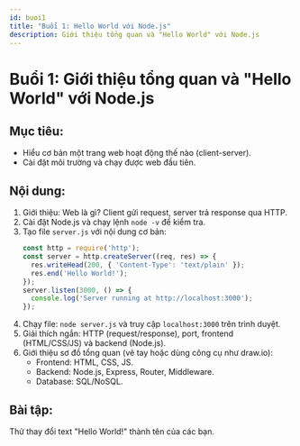 ```yaml
---
id: buoi1
title: "Buổi 1: Hello World với Node.js"
description: Giới thiệu tổng quan và "Hello World" với Node.js
---
```


# Buổi 1: Giới thiệu tổng quan và "Hello World" với Node.js

## Mục tiêu:
  - Hiểu cơ bản một trang web hoạt động thế nào (client-server).
  - Cài đặt môi trường và chạy được web đầu tiên.
## Nội dung:
  1. Giới thiệu: Web là gì? Client gửi request, server trả response qua HTTP.
  2. Cài đặt Node.js và chạy lệnh `node -v` để kiểm tra.
  3. Tạo file `server.js` với nội dung cơ bản:
     ```javascript
     const http = require('http');
     const server = http.createServer((req, res) => {
       res.writeHead(200, { 'Content-Type': 'text/plain' });
       res.end('Hello World!');
     });
     server.listen(3000, () => {
       console.log('Server running at http://localhost:3000');
     });
     ```
  4. Chạy file: `node server.js` và truy cập `localhost:3000` trên trình duyệt.
  5. Giải thích ngắn: HTTP (request/response), port, frontend (HTML/CSS/JS) và backend (Node.js).
  6. Giới thiệu sơ đồ tổng quan (vẽ tay hoặc dùng công cụ như draw.io):
     - Frontend: HTML, CSS, JS.
     - Backend: Node.js, Express, Router, Middleware.
     - Database: SQL/NoSQL.

## Bài tập:

Thử thay đổi text "Hello World!" thành tên của các bạn.
